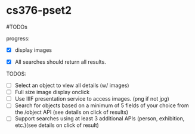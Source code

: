 # cs376-pset2

#TODOs

progress:
- [x] display images
- [x] All searches should return all results.


TODOS:
- [ ] Select an object to view all details (w/ images)
- [ ] Full size image display onclick
- [ ] Use IIIF presentation service to access images. (png if not jpg)
- [ ] Search for objects based on a minimum of 5 fields of your choice from the /object API (see details on click of results)
- [ ] Support searches using at least 3 additional APIs (person, exhibition, etc.)(see details on click of result)

